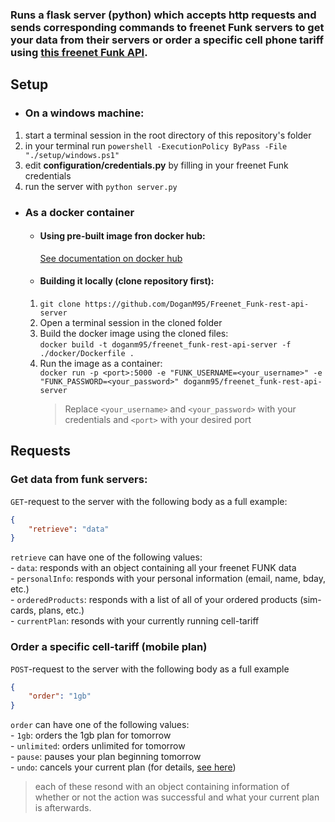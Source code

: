 ### Runs a flask server (python) which accepts http requests and sends corresponding commands to freenet Funk servers to get your data from their servers or order a specific cell phone tariff using [this freenet Funk API](https://github.com/lagmoellertim/freenet-funk-api).

## Setup

- ### On a windows machine:

1. start a terminal session in the root directory of this repository's folder  
2. in your terminal run `powershell -ExecutionPolicy ByPass -File "./setup/windows.ps1"`  
3. edit **configuration/credentials.py** by filling in your freenet Funk credentials  
4. run the server with `python server.py`  

- ### As a docker container

    - #### Using pre-built image fron docker hub:  

        [See documentation on docker hub](https://hub.docker.com/repository/docker/doganm95/freenet_funk-rest-api-server)

    - #### Building it locally (clone repository first):

    1. `git clone https://github.com/DoganM95/Freenet_Funk-rest-api-server`    
    2. Open a terminal session in the cloned folder  
    3. Build the docker image using the cloned files:  
   `docker build -t doganm95/freenet_funk-rest-api-server -f ./docker/Dockerfile .`  
    4. Run the image as a container:    
   `docker run -p <port>:5000 -e "FUNK_USERNAME=<your_username>" -e "FUNK_PASSWORD=<your_password>" doganm95/freenet_funk-rest-api-server`  
       >Replace `<your_username>` and `<your_password>` with your credentials and `<port>` with your desired port

## Requests

### Get data from funk servers:

`GET`-request to the server with the following body as a full example:

```json
{
    "retrieve": "data"
}
```

`retrieve` can have one of the following values:  
    - `data`: responds with an object containing all your freenet FUNK data  
    - `personalInfo`: responds with your personal information (email, name, bday, etc.)  
    - `orderedProducts`: responds with a list of all of your ordered products (sim-cards, plans, etc.)  
    - `currentPlan`: resonds with your currently running cell-tariff


### Order a specific cell-tariff (mobile plan)

`POST`-request to the server with the following body as a full example

```json
{  
    "order": "1gb"
}
```

`order` can have one of the following values:  
    - `1gb`: orders the 1gb plan for tomorrow  
    - `unlimited`: orders unlimited for tomorrow  
    - `pause`: pauses your plan beginning tomorrow  
    - `undo`: cancels your current plan (for details, [see here](https://github.com/lagmoellertim/freenet-funk-api))  

>each of these resond with an object containing information of whether or not the action was successful and what your current plan is afterwards.
